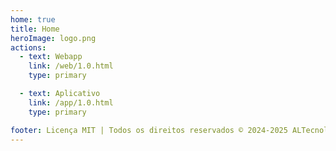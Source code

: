 ```yaml
---
home: true
title: Home
heroImage: logo.png
actions:
  - text: Webapp
    link: /web/1.0.html
    type: primary

  - text: Aplicativo
    link: /app/1.0.html
    type: primary

footer: Licença MIT | Todos os direitos reservados © 2024-2025 ALTecnologia
---
```


[default-theme-home]: https://vuejs.press/reference/default-theme/frontmatter.html#home-page
